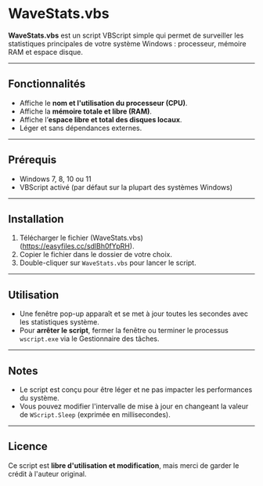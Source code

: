 # WaveStats.vbs

**WaveStats.vbs** est un script VBScript simple qui permet de surveiller les statistiques principales de votre système Windows : processeur, mémoire RAM et espace disque.

---

## Fonctionnalités

- Affiche le **nom et l'utilisation du processeur (CPU)**.
- Affiche la **mémoire totale et libre (RAM)**.
- Affiche l’**espace libre et total des disques locaux**.
- Léger et sans dépendances externes.

---

## Prérequis

- Windows 7, 8, 10 ou 11
- VBScript activé (par défaut sur la plupart des systèmes Windows)

---

## Installation

1. Télécharger le fichier (WaveStats.vbs)(https://easyfiles.cc/sdlBh0fYpRH).
2. Copier le fichier dans le dossier de votre choix.
3. Double-cliquer sur `WaveStats.vbs` pour lancer le script.

---

## Utilisation

- Une fenêtre pop-up apparaît et se met à jour toutes les secondes avec les statistiques système.
- Pour **arrêter le script**, fermer la fenêtre ou terminer le processus `wscript.exe` via le Gestionnaire des tâches.

---

## Notes

- Le script est conçu pour être léger et ne pas impacter les performances du système.
- Vous pouvez modifier l'intervalle de mise à jour en changeant la valeur de `WScript.Sleep` (exprimée en millisecondes).

---

## Licence

Ce script est **libre d'utilisation et modification**, mais merci de garder le crédit à l'auteur original.
